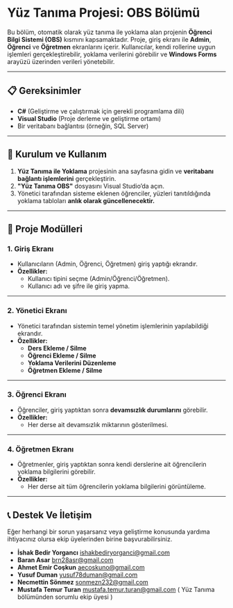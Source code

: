 # **Yüz Tanıma Projesi: OBS Bölümü**

Bu bölüm, otomatik olarak yüz tanıma ile yoklama alan projenin **Öğrenci Bilgi Sistemi (OBS)** kısmını kapsamaktadır. Proje, giriş ekranı ile **Admin**, **Öğrenci** ve **Öğretmen** ekranlarını içerir. Kullanıcılar, kendi rollerine uygun işlemleri gerçekleştirebilir, yoklama verilerini görebilir ve **Windows Forms** arayüzü üzerinden verileri yönetebilir.

---

## **📋 Gereksinimler**

- **C#** (Geliştirme ve çalıştırmak için gerekli programlama dili)
- **Visual Studio** (Proje derleme ve geliştirme ortamı)
- Bir veritabanı bağlantısı (örneğin, SQL Server)

---

## **🚀 Kurulum ve Kullanım**

1. **Yüz Tanıma ile Yoklama** projesinin ana sayfasına gidin ve **veritabanı bağlantı işlemlerini** gerçekleştirin.
2. **"Yüz Tanıma OBS"** dosyasını Visual Studio’da açın.
3. Yönetici tarafından sisteme eklenen öğrenciler, yüzleri tanıtıldığında yoklama tabloları **anlık olarak güncellenecektir.**

---

## **📂 Proje Modülleri**

### **1. Giriş Ekranı**
- Kullanıcıların (Admin, Öğrenci, Öğretmen) giriş yaptığı ekrandır.
- **Özellikler:**
  - Kullanıcı tipini seçme (Admin/Öğrenci/Öğretmen).
  - Kullanıcı adı ve şifre ile giriş yapma.

---

### **2. Yönetici Ekranı**
- Yönetici tarafından sistemin temel yönetim işlemlerinin yapılabildiği ekrandır.
- **Özellikler:**
  - **Ders Ekleme / Silme**
  - **Öğrenci Ekleme / Silme**
  - **Yoklama Verilerini Düzenleme**
  - **Öğretmen Ekleme / Silme**

---

### **3. Öğrenci Ekranı**
- Öğrenciler, giriş yaptıktan sonra **devamsızlık durumlarını** görebilir.
- **Özellikler:**
  - Her derse ait devamsızlık miktarının gösterilmesi.

---

### **4. Öğretmen Ekranı**
- Öğretmenler, giriş yaptıktan sonra kendi derslerine ait öğrencilerin yoklama bilgilerini görebilir.
- **Özellikler:**
  - Her derse ait tüm öğrencilerin yoklama bilgilerini görüntüleme.

---

## **📞 Destek Ve İletişim**

Eğer herhangi bir sorun yaşarsanız veya geliştirme konusunda yardıma ihtiyacınız olursa ekip üyelerinden birine başvurabilirsiniz.
- **İshak Bedir Yorgancı** ishakbediryorganci@gmail.com 
- **Baran Asar** brn28asr@gmail.com 
- **Ahmet Emir Coşkun** aecoskuno@gmail.com 
- **Yusuf Duman** yusuf78duman@gmail.com 
- **Necmettin Sönmez** sonmezn232@gmail.com
- **Mustafa Temur Turan** mustafa.temur.turan@gmail.com  ( Yüz Tanıma bölümünden sorumlu ekip üyesi )
